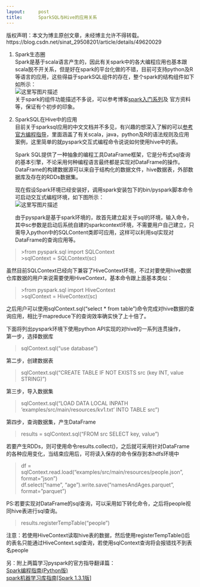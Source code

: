 ```yaml
---
layout:     post
title:      SparkSQL与Hive的应用关系
---
```

<div id="article_content" class="article_content clearfix csdn-tracking-statistics" data-pid="blog" data-mod="popu_307" data-dsm="post">
								<div class="article-copyright">
					版权声明：本文为博主原创文章，未经博主允许不得转载。					https://blog.csdn.net/sinat_29508201/article/details/49620029				</div>
								            <div id="content_views" class="markdown_views prism-atom-one-dark">
							<!-- flowchart 箭头图标 勿删 -->
							<svg xmlns="http://www.w3.org/2000/svg" style="display: none;"><path stroke-linecap="round" d="M5,0 0,2.5 5,5z" id="raphael-marker-block" style="-webkit-tap-highlight-color: rgba(0, 0, 0, 0);"></path></svg>
							<ol>
<li><p>Spark生态圈 <br>
Spark是基于scala语言产生的，因此有关spark中的各大编程应用也基本跟scala脱不开关系，但是好在spark的平台化做的不错，目前可支持python及R等语言的应用，这些得益于sparkSQL组件的存在，整个spark的结构组件如下如所示： <br>
<img src="http://images0.cnblogs.com/blog/107289/201508/032218309397942.gif" alt="这里写图片描述" title=""> <br>
关于spark的组件功能描述不多说，可以参考博客<a href="http://www.cnblogs.com/shishanyuan/p/4699644.html" rel="nofollow">spark入门系列</a>及 官方资料等，保证有个初步的印象。</p></li>
<li><p>SparkSQL在Hive中的应用 <br>
目前关于sparksql应用的中文文档并不多见，有兴趣的想深入了解的可以<a href="http://spark.apache.org/docs/latest/programming-guide.html" rel="nofollow">参考官方编程指导</a>，里面涵盖了有关scala，java，python及R的语法规则及应用案例，这里简单的就pyspark交互式编程命令说说如何使用hive中的表。</p>

<p>Spark SQL提供了一种抽象的编程工具DataFrame框架，它是分布式sql查询的基本引擎，不论采用何种编程语言最终都是实现对DataFrame的操作。DataFrame的构建数据源可以来自于结构化的数据文件，hive数据表，外部数据库及存在的RDDs数据集。</p>

<p>现在假设Spark环境已经安装好，调用spark安装包下的bin/pyspark脚本命令可启动交互式编程环境，如下图所示： <br>
<img src="https://img-blog.csdn.net/20151103193115275" alt="这里写图片描述" title=""></p>

<p>由于pyspark是基于spark环境的，故首先建立起关于sql的环境，输入命令，其中sc参数是启动后系统自建的sparkcontext环境，不需要用户自己建立，只需导入python中的SQLContent类即可应用，这样可以利用sql实现对DataFrame的查询应用等。</p></li>
</ol>

<blockquote>
  <p>&gt;from pyspark.sql import SQLContext <br>
  &gt;sqlContext = SQLContext(sc)</p>
</blockquote>

<p>虽然目前SQLContext已经向下兼容了HiveContext环境，不过对要使用hive数据仓库数据的用户来说需要使用HiveContext，基本命令跟上面基本类似：</p>

<blockquote>
  <p>&gt;from pyspark.sql import HiveContext <br>
  &gt;sqlContext = HiveContext(sc)</p>
</blockquote>

<p>之后用户可以使用sqlContext.sql(“select * from table”)命令完成对hive数据的查询应用，相比于mapreduce下的查询效率确实快了上十倍了。</p>

<p>下面将列出pyspark环境下使用python API实现的对hive的一系列连贯操作， <br>
第一步，选择数据库</p>

<blockquote>
  <p>sqlContext.sql(“use database”)</p>
</blockquote>

<p>第二步，创建数据表</p>

<blockquote>
  <p>sqlContext.sql(“CREATE TABLE IF NOT EXISTS src (key INT, value STRING)”)</p>
</blockquote>

<p>第三步，导入数据集</p>

<blockquote>
  <p>sqlContext.sql(“LOAD DATA LOCAL INPATH ‘examples/src/main/resources/kv1.txt’ INTO TABLE src”)</p>
</blockquote>

<p>第四步，查询数据集，产生DataFrame</p>

<blockquote>
  <p>results = sqlContext.sql(“FROM src SELECT key, value”)</p>
</blockquote>

<p>若要产生RDDs，则可使用命令results.collect()，之后就可采用针对DataFrame的各种应用变化，当结束应用后，可将读入保存的命令保存到本hdfs环境中</p>

<blockquote>
  <p>df = sqlContext.read.load(“examples/src/main/resources/people.json”, format=”json”) <br>
  df.select(“name”, “age”).write.save(“namesAndAges.parquet”, format=”parquet”)</p>
</blockquote>

<p>PS:若要实现对DataFrame的sql查询，可以采用如下转化命令，之后将people视同hive表进行sql查询。</p>

<blockquote>
  <p>results.registerTempTable(“people”)</p>
</blockquote>

<p>注意：若使用HiveContext读取hive表的数据，然后使用registerTempTable()后的表名只能通过HiveContext.sql查询，若使用sqlContext查询将会报错找不到表名people</p>

<p>另：附上两篇学习pyspark的官方指导翻译篇： <br>
<a href="http://cholerae.com/2015/04/11/-%E7%BF%BB%E8%AF%91-Spark%E7%BC%96%E7%A8%8B%E6%8C%87%E5%8D%97-Python%E7%89%88/" rel="nofollow">Spark编程指南(Python版)</a> <br>
<a href="http://www.fuqingchuan.com/2015/04/280.html" rel="nofollow">spark机器学习库指南[Spark 1.3.1版]</a></p>            </div>
						<link href="https://csdnimg.cn/release/phoenix/mdeditor/markdown_views-9e5741c4b9.css" rel="stylesheet">
                </div>